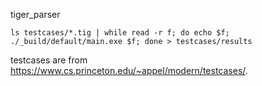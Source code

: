 tiger\_parser

`ls testcases/*.tig | while read -r f; do echo $f; ./_build/default/main.exe $f; done > testcases/results`

testcases are from <https://www.cs.princeton.edu/~appel/modern/testcases/>.
